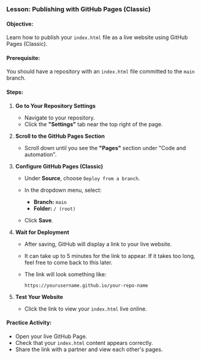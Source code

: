 ### Lesson: Publishing with GitHub Pages (Classic)

#### Objective:

Learn how to publish your `index.html` file as a live website using GitHub Pages (Classic).

#### Prerequisite:

You should have a repository with an `index.html` file committed to the `main` branch.

#### Steps:

1. **Go to Your Repository Settings**

   * Navigate to your repository.
   * Click the **"Settings"** tab near the top right of the page.

2. **Scroll to the GitHub Pages Section**

   * Scroll down until you see the **"Pages"** section under "Code and automation".

3. **Configure GitHub Pages (Classic)**

   * Under **Source**, choose `Deploy from a branch`.
   * In the dropdown menu, select:

     * **Branch:** `main`
     * **Folder:** `/ (root)`
   * Click **Save**.

4. **Wait for Deployment**

   * After saving, GitHub will display a link to your live website.
   * It can take up to 5 minutes for the link to appear. If it takes too long, feel free to come back to this later.
   * The link will look something like:

     `https://yourusername.github.io/your-repo-name`

5. **Test Your Website**

   * Click the link to view your `index.html` live online.

#### Practice Activity:

* Open your live GitHub Page.
* Check that your `index.html` content appears correctly.
* Share the link with a partner and view each other's pages.
